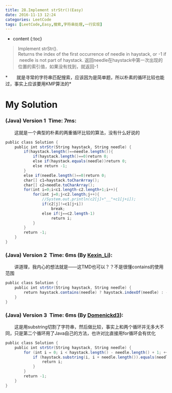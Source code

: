 ```yaml
---
title: 28.Implement strStr()(Easy)
date: 2016-11-13 12:24
categories: LeetCode
tags: [LeetCode,Easy,搜索,字符串处理,一行实现]
---
```


* content
{:toc}


>Implement strStr().
Returns the index of the first occurrence of needle in haystack, or -1 if needle is not part of haystack.
返回needle在haystack中第一次出现的位置的索引值，如果没有找到，就返回-1

*　　就是寻常的字符串匹配搜索，应该因为是简单题，所以朴素的循环比较也能过，事实上应该要用KMP算法的*

# My Solution
### (Java) Version 1  Time: 7ms:
　　这就是一个典型的朴素的两重循环比较的算法，没有什么好说的
```java
public class Solution {
    public int strStr(String haystack, String needle) {
        if(haystack.length()==needle.length()){
            if(haystack.length()==0)return 0;
            else if(haystack.equals(needle))return 0;
            else return -1;
        }
        else if(needle.length()==0)return 0;
        char[] c1=haystack.toCharArray();
        char[] c2=needle.toCharArray();
        for(int i=0;i<c1.length-c2.length+1;i++){
            for(int j=0;j<c2.length;j++){
                //System.out.println(c2[j]+"__"+c1[j+i]);
                if(c2[j]!=c1[j+i])
                    break;
                else if(j==c2.length-1)
                    return i;
            }
        }
        return -1;
    }
}
```
### (Java) Version 2  Time: 6ms (By [Kexin_Li](https://discuss.leetcode.com/user/kexin_li)):
　　讲道理，我内心的想法就是——这TMD也可以？？不是很懂contains的使用范围
```java
public class Solution {
    public int strStr(String haystack, String needle) {
        return haystack.contains(needle) ? haystack.indexOf(needle) : -1;
    }
}
```
### (Java) Version 3  Time: 6ms (By [Domenickd3](https://discuss.leetcode.com/user/domenickd3)):
　　这是用substring切割了字符串，然后做比较，事实上和两个循环并无多大不同，只是第二个循环用了Java自己的方法，也许对比直接用for循环会有优化
```java
public class Solution {
    public int strStr(String haystack, String needle) {
        for (int i = 0; i < haystack.length() - needle.length() + 1; ++i) {
            if (haystack.substring(i, i + needle.length()).equals(needle)) {
                return i;
            }
        }
        return -1;
    }
}
```